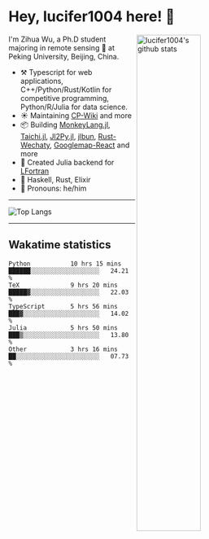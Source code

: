 # Hey, lucifer1004 here! :wave:

<img width="50%" align="right" alt="lucifer1004's github stats" src="https://github-readme-stats.vercel.app/api?username=lucifer1004&show_icons=true">

I'm Zihua Wu, a Ph.D student majoring in remote sensing :satellite: at Peking University, Beijing, China.

- :hammer_and_pick: Typescript for web applications, C++/Python/Rust/Kotlin for competitive programming, Python/R/Julia for data science.
- :sunny: Maintaining [CP-Wiki](https://cp-wiki.vercel.app) and more 
- :package: Building [MonkeyLang.jl](https://github.com/lucifer1004/MonkeyLang.jl), [Taichi.jl](https://github.com/lucifer1004/Taichi.jl), [Jl2Py.jl](https://github.com/lucifer1004/Jl2Py.jl), [jlbun](https://github.com/lucifer1004/jlbun), [Rust-Wechaty](https://github.com/wechaty/rust-wechaty), [Googlemap-React](https://github.com/googlemap-react/googlemap-react) and more
- :sparkler: Created Julia backend for [LFortran](https://github.com/lfortran/lfortran)
- :seedling: Haskell, Rust, Elixir
- :man: Pronouns: he/him

---

![Top Langs](https://github-readme-stats.vercel.app/api/top-langs/?username=lucifer1004&layout=compact)

---

## Wakatime statistics

<!--START_SECTION:waka-->

```text
Python           10 hrs 15 mins  ██████░░░░░░░░░░░░░░░░░░░   24.21 %
TeX              9 hrs 20 mins   █████▓░░░░░░░░░░░░░░░░░░░   22.03 %
TypeScript       5 hrs 56 mins   ███▓░░░░░░░░░░░░░░░░░░░░░   14.02 %
Julia            5 hrs 50 mins   ███▒░░░░░░░░░░░░░░░░░░░░░   13.80 %
Other            3 hrs 16 mins   ██░░░░░░░░░░░░░░░░░░░░░░░   07.73 %
```

<!--END_SECTION:waka-->
